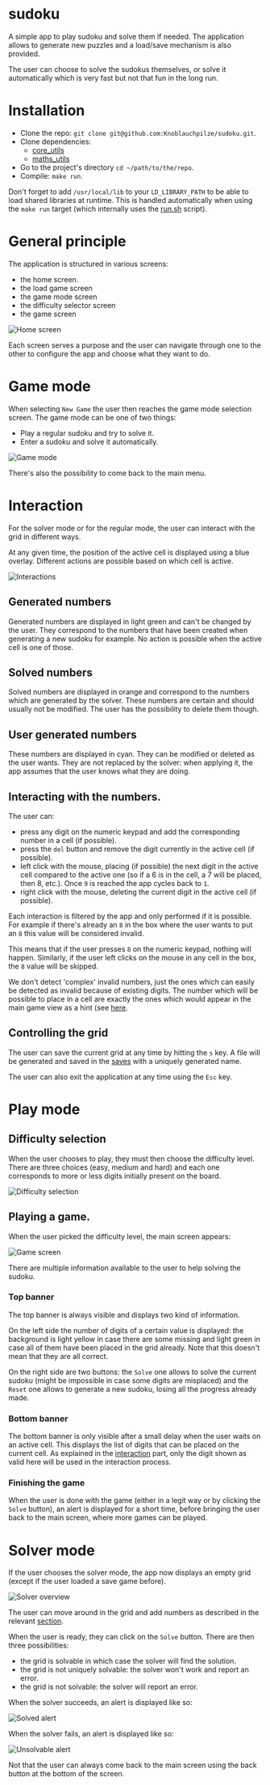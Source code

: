 
# sudoku

A simple app to play sudoku and solve them if needed. The application allows to generate new puzzles and a load/save mechanism is also provided.

The user can choose to solve the sudokus themselves, or solve it automatically which is very fast but not that fun in the long run.

# Installation

- Clone the repo: `git clone git@github.com:Knoblauchpilze/sudoku.git`.
- Clone dependencies:
    * [core_utils](https://github.com/Knoblauchpilze/core_utils)
    * [maths_utils](https://github.com/Knoblauchpilze/maths_utils)
- Go to the project's directory `cd ~/path/to/the/repo`.
- Compile: `make run`.

Don't forget to add `/usr/local/lib` to your `LD_LIBRARY_PATH` to be able to load shared libraries at runtime. This is handled automatically when using the `make run` target (which internally uses the [run.sh](data/run.sh) script).

# General principle

The application is structured in various screens:
* the home screen.
* the load game screen
* the game mode screen
* the difficulty selector screen
* the game screen

![Home screen](resources/home_screen.png)

Each screen serves a purpose and the user can navigate through one to the other to configure the app and choose what they want to do.

# Game mode
When selecting `New Game` the user then reaches the game mode selection screen. The game mode can be one of two things:
* Play a regular sudoku and try to solve it.
* Enter a sudoku and solve it automatically.

![Game mode](resources/game_mode_screen.png)

There's also the possibility to come back to the main menu.

# Interaction

For the solver mode or for the regular mode, the user can interact with the grid in different ways.

At any given time, the position of the active cell is displayed using a blue overlay. Different actions are possible based on which cell is active.

![Interactions](resources/interactions.png)

## Generated numbers

Generated numbers are displayed in light green and can't be changed by the user. They correspond to the numbers that have been created when generating a new sudoku for example. No action is possible when the active cell is one of those.

## Solved numbers

Solved numbers are displayed in orange and correspond to the numbers which are generated by the solver. These numbers are certain and should usually not be modified. The user has the possibility to delete them though.

## User generated numbers

These numbers are displayed in cyan. They can be modified or deleted as the user wants. They are not replaced by the solver: when applying it, the app assumes that the user knows what they are doing.

## Interacting with the numbers.

The user can:
* press any digit on the numeric keypad and add the corresponding number in a cell (if possible).
* press the `del` button and remove the digit currently in the active cell (if possible).
* left click with the mouse, placing (if possible) the next digit in the active cell compared to the active one (so if a 6 is in the cell, a 7 will be placed, then 8, etc.). Once `9` is reached the app cycles back to `1`.
* right click with the mouse, deleting the current digit in the active cell (if possible).

Each interaction is filtered by the app and only performed if it is possible. For example if there's already an `8` in the box where the user wants to put an `8` this value will be considered invalid.

This means that if the user presses `8` on the numeric keypad, nothing will happen. Similarly, if the user left clicks on the mouse in any cell in the box, the `8` value will be skipped.

We don't detect 'complex' invalid numbers, just the ones which can easily be detected as invalid because of existing digits. The number which will be possible to place in a cell are exactly the ones which would appear in the main game view as a hint (see [here](###bottom-banner).

## Controlling the grid

The user can save the current grid at any time by hitting the `s` key. A file will be generated and saved in the [saves](data/saves/) with a uniquely generated name.

The user can also exit the application at any time using the `Esc` key.

# Play mode

## Difficulty selection

When the user chooses to play, they must then choose the difficulty level. There are three choices (easy, medium and hard) and each one corresponds to more or less digits initially present on the board.

![Difficulty selection](resources/difficulty_screen.png)

## Playing a game.

When the user picked the difficulty level, the main screen appears:

![Game screen](resources/game_screen.png)

There are multiple information available to the user to help solving the sudoku.

### Top banner

The top banner is always visible and displays two kind of information.

On the left side the number of digits of a certain value is displayed: the background is light yellow in case there are some missing and light green in case all of them have been placed in the grid already. Note that this doesn't mean that they are all correct.

On the right side are two buttons: the `Solve` one allows to solve the current sudoku (might be impossible in case some digits are misplaced) and the `Reset` one allows to generate a new sudoku, losing all the progress already made.

### Bottom banner

The bottom banner is only visible after a small delay when the user waits on an active cell. This displays the list of digits that can be placed on the current cell. As explained in the [interaction](#interaction) part, only the digit shown as valid here will be used in the interaction process.

### Finishing the game

When the user is done with the game (either in a legit way or by clicking the `Solve` button), an alert is displayed for a short time, before bringing the user back to the main screen, where more games can be played.

# Solver mode

If the user chooses the solver mode, the app now displays an empty grid (except if the user loaded a save game before).

![Solver overview](resources/solver_empty.png)

The user can move around in the grid and add numbers as described in the relevant [section](#interaction).

When the user is ready, they can click on the `Solve` button. There are then three possibilities:
* the grid is solvable in which case the solver will find the solution.
* the grid is not uniquely solvable: the solver won't work and report an error.
* the grid is not solvable: the solver will report an error.

When the solver succeeds, an alert is displayed like so:

![Solved alert](resources/solved_alert.png)

When the solver fails, an alert is displayed like so:

![Unsolvable alert](resources/unsolvable_alert.png)

Not that the user can always come back to the main screen using the back button at the bottom of the screen.